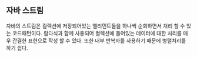 ## 자바 스트림
자바의 스트림은 컬렉션에 저장되어있는 엘리먼트들을 하나씩 순회하면서 처리 할 수 있는 코드패턴이다. 람다식과 함께 사용되어 컬렉션에 들어있는 데이터에 대한 처리를 매우 간결한 표현으로 작성 할 수 있다. 또한 내부 반복자를 사용하기 때문에 병렬처리를 하기 쉽다.